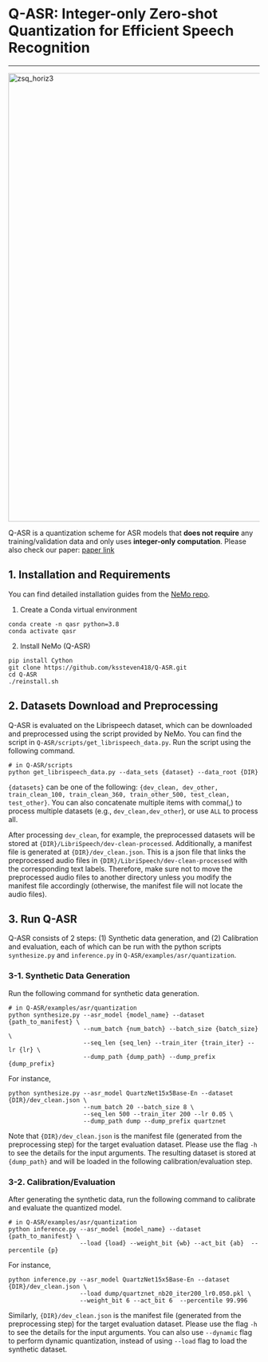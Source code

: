 # Q-ASR: Integer-only Zero-shot Quantization for Efficient Speech Recognition
---
<img width="900" alt="zsq_horiz3" src="https://user-images.githubusercontent.com/50283958/113030937-a29bef80-917d-11eb-8f33-65fd5b076d0e.png">

Q-ASR is a quantization scheme for ASR models that **does not require** any training/validation data and only uses **integer-only computation**.
Please also check our paper: [paper link](https://arxiv.org/abs/2103.16827)

## 1. Installation and Requirements
You can find detailed installation guides from the [NeMo repo](https://github.com/NVIDIA/NeMo).

1. Create a Conda virtual environment
```
conda create -n qasr python=3.8
conda activate qasr
```

2. Install NeMo (Q-ASR) 
```
pip install Cython
git clone https://github.com/kssteven418/Q-ASR.git
cd Q-ASR
./reinstall.sh
```


## 2. Datasets Download and Preprocessing
Q-ASR is evaluated on the Librispeech dataset, which can be downloaded and preprocessed using the script provided by NeMo. 
You can find the script in `Q-ASR/scripts/get_librispeech_data.py`. 
Run the script using the following command.
```
# in Q-ASR/scripts
python get_librispeech_data.py --data_sets {dataset} --data_root {DIR}
```
`{datasets}` can be one of the following: `{dev_clean, dev_other, train_clean_100, train_clean_360, train_other_500, test_clean, test_other}`.
You can also concatenate multiple items with comma(,) to process multiple datasets (e.g., `dev_clean,dev_other`),
or use `ALL` to process all.

After processing `dev_clean`, for example, the preprocessed datasets will be stored at `{DIR}/LibriSpeech/dev-clean-processed`. 
Additionally, a manifest file is generated at `{DIR}/dev_clean.json`. 
This is a json file that links the preprocessed audio files in `{DIR}/LibriSpeech/dev-clean-processed` with the corresponding text labels.
Therefore, make sure not to move the preprocessed audio files to another directory unless you modify the manifest file accordingly 
(otherwise, the manifest file will not locate the audio files).


## 3. Run Q-ASR
Q-ASR consists of 2 steps: (1) Synthetic data generation, and (2) Calibration and evaluation, each of which can be run with the python scripts
`synthesize.py` and `inference.py` in `Q-ASR/examples/asr/quantization`.

### 3-1. Synthetic Data Generation
Run the following command for synthetic data generation.
```
# in Q-ASR/examples/asr/quantization
python synthesize.py --asr_model {model_name} --dataset {path_to_manifest} \
                     --num_batch {num_batch} --batch_size {batch_size} \
                     --seq_len {seq_len} --train_iter {train_iter} --lr {lr} \
                     --dump_path {dump_path} --dump_prefix {dump_prefix}
```

For instance,
```
python synthesize.py --asr_model QuartzNet15x5Base-En --dataset {DIR}/dev_clean.json \
                     --num_batch 20 --batch_size 8 \
                     --seq_len 500 --train_iter 200 --lr 0.05 \
                     --dump_path dump --dump_prefix quartznet
```

Note that `{DIR}/dev_clean.json` is the manifest file (generated from the preprocessing step) for the target evaluation dataset.
Please use the flag `-h` to see the details for the input arguments.
The resulting dataset is stored at `{dump_path}` and will be loaded in the following calibration/evaluation step.

### 3-2. Calibration/Evaluation
After generating the synthetic data, run the following command to calibrate and evaluate the quantized model.
```
# in Q-ASR/examples/asr/quantization
python inference.py --asr_model {model_name} --dataset {path_to_manifest} \
                    --load {load} --weight_bit {wb} --act_bit {ab}  --percentile {p}
```
For instance,
```
python inference.py --asr_model QuartzNet15x5Base-En --dataset {DIR}/dev_clean.json \
                    --load dump/quartznet_nb20_iter200_lr0.050.pkl \
                    --weight_bit 6 --act_bit 6  --percentile 99.996
```
Similarly, `{DIR}/dev_clean.json` is the manifest file (generated from the preprocessing step) for the target evaluation dataset.
Please use the flag `-h` to see the details for the input arguments.
You can also use `--dynamic` flag to perform dynamic quantization, instead of using `--load` flag to load the synthetic dataset.
